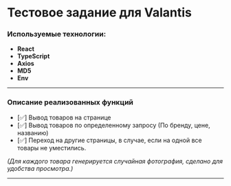 # Тестовое задание для Valantis

### Используемые технологии:

- **React**
- **TypeScript**
- **Axios**
- **MD5**
- **Env**

---

### Описание реализованных функций

- [✅] Вывод товаров на странице
- [✅] Вывод товаров по определенному запросу (По бренду, цене, названию)
- [✅] Переход на другие страницы, в случае, если на одной все товары не уместились.

_(Для каждого товара генерируется случайная фотография, сделано для удобства просмотра.)_

---
